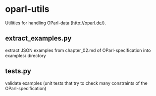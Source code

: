 oparl-utils
===========

Utilities for handling OParl-data (http://oparl.de/).

extract_examples.py
-------------------
extract JSON examples from chapter_02.md of OParl-specification into examples/ directory

tests.py
--------
validate examples (unit tests that try to check many constraints of the OParl-specification)

